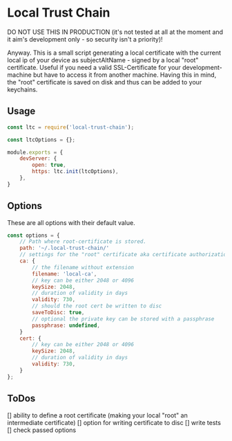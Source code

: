 # Local Trust Chain
DO NOT USE THIS IN PRODUCTION (it's not tested at all at the moment and it aim's development only - so security isn't a priority)!

Anyway. This is a small script generating a local certificate with the current local ip of your device as subjectAltName - signed by a local "root" certificate. Useful if you need a valid SSL-Certificate for your development-machine but have to access it from another machine. Having this in mind, the "root" certificate is saved on disk and thus can be added to your keychains.

## Usage
```javascript
const ltc = require('local-trust-chain');

const ltcOptions = {};

module.exports = {
    devServer: {
        open: true,
        https: ltc.init(ltcOptions),
    },
}
```

## Options
These are all options with their default value.
```javascript
const options = {
    // Path where root-certificate is stored.
    path: '~/.local-trust-chain/'
    // settings for the "root" certificate aka certificate authorization
    ca: {
        // the filename without extension
        filename: 'local-ca',
        // key can be either 2048 or 4096
        keySize: 2048,
        // duration of validity in days
        validity: 730,
        // should the root cert be written to disc
        saveToDisc: true,
        // optional the private key can be stored with a passphrase
        passphrase: undefined,
    }
    cert: {
        // key can be either 2048 or 4096
        keySize: 2048,
        // duration of validity in days
        validity: 730,
    }
};
```

## ToDos
[] ability to define a root certificate (making your local "root" an intermediate certificate)
[] option for writing certificate to disc
[] write tests
[] check passed options
